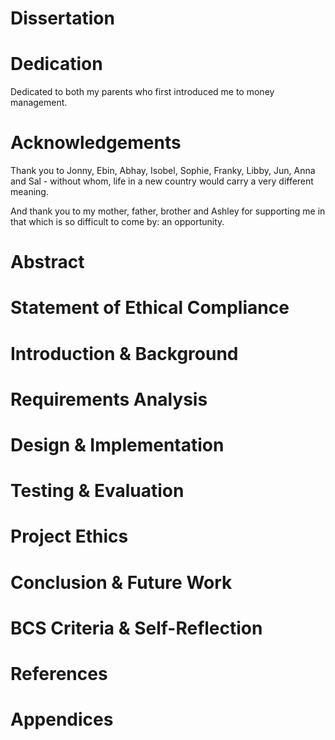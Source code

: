# Dissertation

# Dedication

Dedicated to both my parents who first introduced me to money management.

# Acknowledgements

Thank you to Jonny, Ebin, Abhay, Isobel, Sophie, Franky, Libby, Jun, Anna and Sal - without whom, life in a new country would carry a very different meaning.

And thank you to my mother, father, brother and Ashley for supporting me in that which is so difficult to come by: an opportunity.

# Abstract

# Statement of Ethical Compliance

# Introduction & Background

# Requirements Analysis

# Design & Implementation

# Testing & Evaluation

# Project Ethics

# Conclusion & Future Work

# BCS Criteria & Self-Reflection

# References

# Appendices
